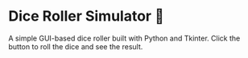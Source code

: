 # Dice Roller Simulator 🎲

A simple GUI-based dice roller built with Python and Tkinter. Click the button to roll the dice and see the result.
